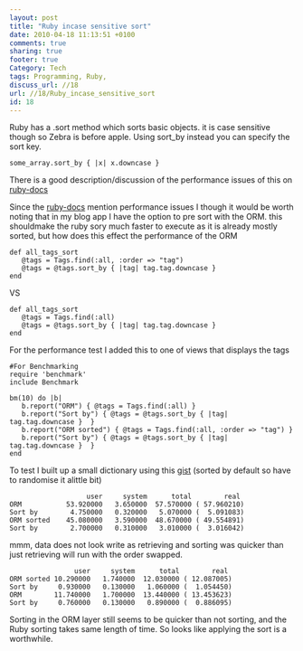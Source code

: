 ```yaml
---
layout: post
title: "Ruby incase sensitive sort"
date: 2010-04-18 11:13:51 +0100 
comments: true
sharing: true
footer: true
Category: Tech
tags: Programming, Ruby,
discuss_url: //18
url: //18/Ruby_incase_sensitive_sort
id: 18
---
```

Ruby has a .sort method which sorts basic objects. it is case sensitive though so Zebra is before apple. Using sort_by instead you can specify the sort key.

    some_array.sort_by { |x| x.downcase }

There is a good description/discussion of the performance issues of this on [ruby-docs][sort_by]

Since the [ruby-docs][sort_by] mention performance issues I though it would be worth noting  that in my blog app I have the option to pre sort with the ORM. this shouldmake the ruby sory much faster to execute as it is already mostly sorted, but how does this effect the performance of the ORM
 
    def all_tags_sort
       @tags = Tags.find(:all, :order => "tag")
       @tags = @tags.sort_by { |tag| tag.tag.downcase }
    end

VS

    def all_tags_sort
       @tags = Tags.find(:all)
       @tags = @tags.sort_by { |tag| tag.tag.downcase }
    end

For the performance test I added this to one of views that displays the tags

    #For Benchmarking
    require 'benchmark'
    include Benchmark
    
    bm(10) do |b|
       b.report("ORM") { @tags = Tags.find(:all) }
       b.report("Sort by") { @tags = @tags.sort_by { |tag| tag.tag.downcase }  }
       b.report("ORM sorted") { @tags = Tags.find(:all, :order => "tag") }
       b.report("Sort by") { @tags = @tags.sort_by { |tag| tag.tag.downcase }  }
    end
To test I built up a small dictionary using this [gist][gist] (sorted by default so have to randomise it alittle bit)

                       user     system      total        real
    ORM           53.920000   3.650000  57.570000 ( 57.960210)
    Sort by        4.750000   0.320000   5.070000 (  5.091083)
    ORM sorted    45.080000   3.590000  48.670000 ( 49.554891)
    Sort by        2.700000   0.310000   3.010000 (  3.016042)

mmm, data does not look write as retrieving and sorting was quicker than just retrieving will run with the order swapped.

                    user     system      total        real
    ORM sorted 10.290000   1.740000  12.030000 ( 12.087005)
    Sort by     0.930000   0.130000   1.060000 (  1.054450)
    ORM        11.740000   1.700000  13.440000 ( 13.453623)
    Sort by     0.760000   0.130000   0.890000 (  0.886095)

Sorting in the ORM layer still seems to be quicker than not sorting, and the Ruby sorting takes same length of time. So looks like applying the sort is a worthwhile.

[sort_by]: http://ruby-doc.org/core/classes/Enumerable.html#M003120
[gist]: http://gist.github.com/370533
